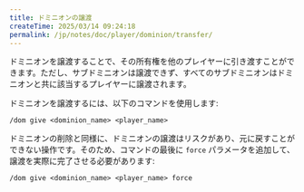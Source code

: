 ```yaml
---
title: ドミニオンの譲渡
createTime: 2025/03/14 09:24:18
permalink: /jp/notes/doc/player/dominion/transfer/
---
```


ドミニオンを譲渡することで、その所有権を他のプレイヤーに引き渡すことができます。ただし、サブドミニオンは譲渡できず、すべてのサブドミニオンはドミニオンと共に該当するプレイヤーに譲渡されます。

ドミニオンを譲渡するには、以下のコマンドを使用します:

```
/dom give <dominion_name> <player_name>
```

ドミニオンの削除と同様に、ドミニオンの譲渡はリスクがあり、元に戻すことができない操作です。そのため、コマンドの最後に `force` パラメータを追加して、譲渡を実際に完了させる必要があります:

```
/dom give <dominion_name> <player_name> force
```